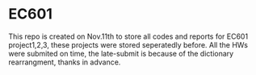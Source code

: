# EC601
This repo is created on Nov.11th to store all codes and reports for EC601 project1,2,3, these projects were stored seperatedly before.
All the HWs were submited on time, the late-submit is because of the dictionary rearrangment, thanks in advance.
